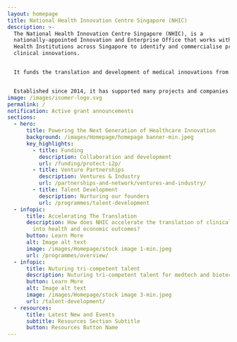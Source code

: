 ```yaml
---
layout: homepage
title: National Health Innovation Centre Singapore (NHIC)
description: >-
  The National Health Innovation Centre Singapore (NHIC), is a
  nationally-appointed Innovation and Enterprise Office that works with Public
  Health Institutions across Singapore to identify and commercialise promising
  clinical innovations.


  It funds the translation and development of medical innovations from Singapore’s clinical sector, and provide strategic guidance and connection to industry partners, accelerating the pathway to impact in healthcare. NHIC programmes catalyse the translation of clinical innovations towards commercially viable products that benefit patients and healthcare.


  Established since 2014, it has supported many projects and companies in the development and implementation of innovative medical technologies and services, improving the standard of healthcare in Singapore and beyond.
image: /images/isomer-logo.svg
permalink: /
notification: Active grant announcements
sections:
  - hero:
      title: Powering the Next Generation of Healthcare Innovation
      background: /images/Homepage/homepage banner-min.jpeg
      key_highlights:
        - title: Funding
          description: Collaboration and development
          url: /funding/protect-i2p/
        - title: Venture Partnerships
          description: Ventures & Industry
          url: /partnerships-and-network/ventures-and-industry/
        - title: Talent Development
          description: Nurturing our founders
          url: /programmes/talent-development
  - infopic:
      title: Accelerating The Translation
      description: How does NHIC accelerate the translation of clinical innovations
        into health and economic outcomes?
      button: Learn More
      alt: Image alt text
      image: /images/Homepage/stock image 1-min.jpeg
      url: /programmes/overview/
  - infopic:
      title: Nuturing tri-competent talent
      description: Nuturing tri-competent talent for medtech and biotech enterprises
      button: Learn More
      alt: Image alt text
      image: /images/Homepage/stock image 3-min.jpeg
      url: /talent-development/
  - resources:
      title: Latest New and Events
      subtitle: Resources Section Subtitle
      button: Resources Button Name
---
```

